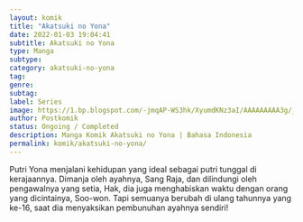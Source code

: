 ```yaml
---
layout: komik
title: "Akatsuki no Yona"
date: 2022-01-03 19:04:41
subtitle: Akatsuki no Yona
type: Manga
subtype: 
category: akatsuki-no-yona
tag: 
genre: 
subtag: 
label: Series
image: https://1.bp.blogspot.com/-jmqAP-WS3hk/XyumdKNz3aI/AAAAAAAAA3g/_03xtddo7_EngbDZhjFOVzzUAdxul3PMwCLcBGAsYHQ/s72-c/Akatsuki-no-Yona.jpeg
author: Postkomik
status: Ongoing / Completed
description: Manga Komik Akatsuki no Yona | Bahasa Indonesia
permalink: komik/akatsuki-no-yona/
---
```



Putri Yona menjalani kehidupan yang ideal sebagai putri tunggal di kerajaannya. Dimanja oleh ayahnya, Sang Raja, dan dilindungi oleh pengawalnya yang setia, Hak, dia juga menghabiskan waktu dengan orang yang dicintainya, Soo-won. Tapi semuanya berubah di ulang tahunnya yang ke-16, saat dia menyaksikan pembunuhan ayahnya sendiri!
